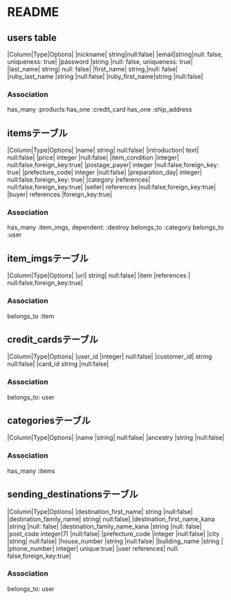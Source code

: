 # README

## users table
|Column|Type|Options|
|nickname|	string|null:false|
|email|string|null: false, uniqueness: true|
|password	|string	|null: false, uniqueness: true|
|last_name|	string|	null: false|
|first_name|	string,|null: false|
|ruby_last_name	|string	|null:false|
|ruby_first_name|string	|null:false|

### Association
has_many :products
has_one :credit_card
has_one :ship_address


## itemsテーブル
|Column|Type|Options|
|name|	string|	null:false|
|introduction|	text|	null:false|
|price|	integer	|null:false|
|item_condition	|integer|	null:false,foreign_key:true|
|postage_payer|	integer	|null:false,foreign_key: true|
|prefecture_code|	integer	|null:false|
|preparation_day|	integer|	null:false,foreign_key: true|
|category	|references|	null:false,foreign_key:true|
|seller|	references	|null:false,foreign_key:true|
|buyer|	references	|foreign_key:true|

### Association
has_many :item_imgs, dependent: :destroy
belongs_to :category
belongs_to :user


## item_imgsテーブル
|Column|Type|Options|
|url|	string|	null:false|
|item	|references	| null:false,foreign_key:true|

### Association
belongs_to :item


## credit_cardsテーブル
|Column|Type|Options|
|user_id	|integer|	null:false|
|customer_id|	string	null:false|
|card_id	string	|null:false|

### Association
belongs_to: user

## categoriesテーブル
|Column|Type|Options|
|name	|string|	null:false|
|ancestry	|string	|null:false|

### Association
has_many :items


## sending_destinationsテーブル
|Column|Type|Options|
|destination_first_name|	string	|null:false|
|destination_family_name|	string|	null:false|
|destination_first_name_kana	|string	|null: false|
|destination_family_name_kana	|string	|null: false|
|post_code	integer(7)	|null:false|
|prefecture_code	|integer	|null:false|
|city	|string|	null:false|
|house_number	|string	|null:false|
|building_name	|string	|
|phone_number|	integer|	unique:true|
|user	references|	null: false,foreign_key:true|

### Association
belongs_to: user